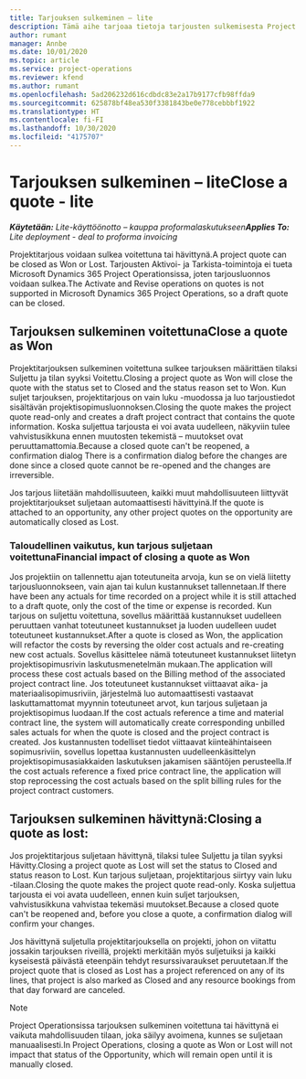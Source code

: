 ```yaml
---
title: Tarjouksen sulkeminen – lite
description: Tämä aihe tarjoaa tietoja tarjousten sulkemisesta Project Operationsissa.
author: rumant
manager: Annbe
ms.date: 10/01/2020
ms.topic: article
ms.service: project-operations
ms.reviewer: kfend
ms.author: rumant
ms.openlocfilehash: 5ad206232d616cdbdc83e2a17b9177cfb98ffda9
ms.sourcegitcommit: 625878bf48ea530f3381843be0e778cebbbf1922
ms.translationtype: HT
ms.contentlocale: fi-FI
ms.lasthandoff: 10/30/2020
ms.locfileid: "4175707"
---
```

# <a name="close-a-quote---lite"></a><span data-ttu-id="d9f56-103">Tarjouksen sulkeminen – lite</span><span class="sxs-lookup"><span data-stu-id="d9f56-103">Close a quote - lite</span></span>

<span data-ttu-id="d9f56-104">_**Käytetään:** Lite-käyttöönotto – kauppa proformalaskutukseen_</span><span class="sxs-lookup"><span data-stu-id="d9f56-104">_**Applies To:** Lite deployment - deal to proforma invoicing_</span></span>

<span data-ttu-id="d9f56-105">Projektitarjous voidaan sulkea voitettuna tai hävittynä.</span><span class="sxs-lookup"><span data-stu-id="d9f56-105">A project quote can be closed as Won or Lost.</span></span> <span data-ttu-id="d9f56-106">Tarjousten Aktivoi- ja Tarkista-toimintoja ei tueta Microsoft Dynamics 365 Project Operationsissa, joten tarjousluonnos voidaan sulkea.</span><span class="sxs-lookup"><span data-stu-id="d9f56-106">The Activate and Revise operations on quotes is not supported in Microsoft Dynamics 365 Project Operations, so a draft quote can be closed.</span></span>

## <a name="close-a-quote-as-won"></a><span data-ttu-id="d9f56-107">Tarjouksen sulkeminen voitettuna</span><span class="sxs-lookup"><span data-stu-id="d9f56-107">Close a quote as Won</span></span>

<span data-ttu-id="d9f56-108">Projektitarjouksen sulkeminen voitettuna sulkee tarjouksen määrittäen tilaksi Suljettu ja tilan syyksi Voitettu.</span><span class="sxs-lookup"><span data-stu-id="d9f56-108">Closing a project quote as Won will close the quote with the status set to Closed and the status reason set to Won.</span></span> <span data-ttu-id="d9f56-109">Kun suljet tarjouksen, projektitarjous on vain luku -muodossa ja luo tarjoustiedot sisältävän projektisopimusluonnoksen.</span><span class="sxs-lookup"><span data-stu-id="d9f56-109">Closing the quote makes the project quote read-only and creates a draft project contract that contains the quote information.</span></span> <span data-ttu-id="d9f56-110">Koska suljettua tarjousta ei voi avata uudelleen, näkyviin tulee vahvistusikkuna ennen muutosten tekemistä – muutokset ovat peruuttamattomia.</span><span class="sxs-lookup"><span data-stu-id="d9f56-110">Because a closed quote can't be reopened, a confirmation dialog There is a confirmation dialog before the changes are done since a closed quote cannot be re-opened and the changes are irreversible.</span></span>

<span data-ttu-id="d9f56-111">Jos tarjous liitetään mahdollisuuteen, kaikki muut mahdollisuuteen liittyvät projektitarjoukset suljetaan automaattisesti hävittyinä.</span><span class="sxs-lookup"><span data-stu-id="d9f56-111">If the quote is attached to an opportunity, any other project quotes on the opportunity are automatically closed as Lost.</span></span>

### <a name="financial-impact-of-closing-a-quote-as-won"></a><span data-ttu-id="d9f56-112">Taloudellinen vaikutus, kun tarjous suljetaan voitettuna</span><span class="sxs-lookup"><span data-stu-id="d9f56-112">Financial impact of closing a quote as Won</span></span>

<span data-ttu-id="d9f56-113">Jos projektiin on tallennettu ajan toteutuneita arvoja, kun se on vielä liitetty tarjousluonnokseen, vain ajan tai kulun kustannukset tallennetaan.</span><span class="sxs-lookup"><span data-stu-id="d9f56-113">If there have been any actuals for time recorded on a project while it is still attached to a draft quote, only the cost of the time or expense is recorded.</span></span> <span data-ttu-id="d9f56-114">Kun tarjous on suljettu voitettuna, sovellus määrittää kustannukset uudelleen peruuttaen vanhat toteutuneet kustannukset ja luoden uudelleen uudet toteutuneet kustannukset.</span><span class="sxs-lookup"><span data-stu-id="d9f56-114">After a quote is closed as Won, the application will refactor the costs by reversing the older cost actuals and re-creating new cost actuals.</span></span> <span data-ttu-id="d9f56-115">Sovellus käsittelee nämä toteutuneet kustannukset liitetyn projektisopimusrivin laskutusmenetelmän mukaan.</span><span class="sxs-lookup"><span data-stu-id="d9f56-115">The application will process these cost actuals based on the Billing method of the associated project contract line.</span></span> <span data-ttu-id="d9f56-116">Jos toteutuneet kustannukset viittaavat aika- ja materiaalisopimusriviin, järjestelmä luo automaattisesti vastaavat laskuttamattomat myynnin toteutuneet arvot, kun tarjous suljetaan ja projektisopimus luodaan.</span><span class="sxs-lookup"><span data-stu-id="d9f56-116">If the cost actuals reference a time and material contract line, the system will automatically create corresponding unbilled sales actuals for when the quote is closed and the project contract is created.</span></span> <span data-ttu-id="d9f56-117">Jos kustannusten todelliset tiedot viittaavat kiinteähintaiseen sopimusriviin, sovellus lopettaa kustannusten uudelleenkäsittelyn projektisopimusasiakkaiden laskutuksen jakamisen sääntöjen perusteella.</span><span class="sxs-lookup"><span data-stu-id="d9f56-117">If the cost actuals reference a fixed price contract line, the application will stop reprocessing the cost actuals based on the split billing rules for the project contract customers.</span></span>

## <a name="closing-a-quote-as-lost"></a><span data-ttu-id="d9f56-118">Tarjouksen sulkeminen hävittynä:</span><span class="sxs-lookup"><span data-stu-id="d9f56-118">Closing a quote as lost:</span></span>

<span data-ttu-id="d9f56-119">Jos projektitarjous suljetaan hävittynä, tilaksi tulee Suljettu ja tilan syyksi Hävitty.</span><span class="sxs-lookup"><span data-stu-id="d9f56-119">Closing a project quote as Lost will set the status to Closed and status reason to Lost.</span></span> <span data-ttu-id="d9f56-120">Kun tarjous suljetaan, projektitarjous siirtyy vain luku -tilaan.</span><span class="sxs-lookup"><span data-stu-id="d9f56-120">Closing the quote makes the project quote read-only.</span></span> <span data-ttu-id="d9f56-121">Koska suljettua tarjousta ei voi avata uudelleen, ennen kuin suljet tarjouksen, vahvistusikkuna vahvistaa tekemäsi muutokset.</span><span class="sxs-lookup"><span data-stu-id="d9f56-121">Because a closed quote can't be reopened and, before you close a quote, a confirmation dialog will confirm your changes.</span></span>

<span data-ttu-id="d9f56-122">Jos hävittynä suljetulla projektitarjouksella on projekti, johon on viitattu jossakin tarjouksen riveillä, projekti merkitään myös suljetuiksi ja kaikki kyseisestä päivästä eteenpäin tehdyt resurssivaraukset peruutetaan.</span><span class="sxs-lookup"><span data-stu-id="d9f56-122">If the project quote that is closed as Lost has a project referenced on any of its lines, that project is also marked as Closed and any resource bookings from that day forward are canceled.</span></span>

> [!NOTE]
> <span data-ttu-id="d9f56-123">Project Operationsissa tarjouksen sulkeminen voitettuna tai hävittynä ei vaikuta mahdollisuuden tilaan, joka säilyy avoimena, kunnes se suljetaan manuaalisesti.</span><span class="sxs-lookup"><span data-stu-id="d9f56-123">In Project Operations, closing a quote as Won or Lost will not impact that status of the Opportunity, which will remain open until it is manually closed.</span></span>
